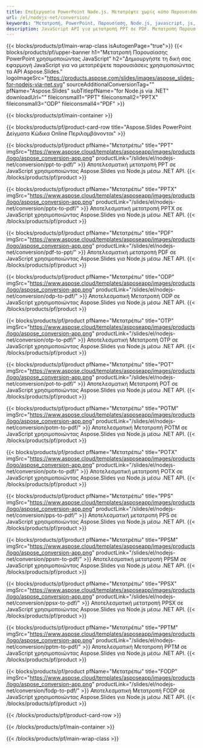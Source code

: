 ```yaml
---
title: Επεξεργασία PowerPoint Node.js. Μετατρέψτε χωρίς κόπο Παρουσιάσεις χρησιμοποιώντας το Aspose.Slides.
url: /el/nodejs-net/conversion/
keywords: "Μετατροπή, PowerPoint, Παρουσίαση, Node.js, javascript, js, PDF, Μετατροπή σε PDF, PPT σε PDF"
description: JavaScript API για μετατροπή PPT σε PDF. Μετατροπή Παρουσιάσεων σε JPG, PNG, HTML και άλλες μορφές σε JavaScript.
---
```


{{< blocks/products/pf/main-wrap-class isAutogenPage="true">}}
{{< blocks/products/pf/upper-banner h1="Μετατροπή Παρουσίασης PowerPoint χρησιμοποιώντας JavaScript" h2="Δημιουργήστε τη δική σας εφαρμογή JavaScript για να μετατρέψετε παρουσιάσεις χρησιμοποιώντας τα API Aspose.Slides." logoImageSrc="https://products.aspose.com/slides/images/aspose_slides-for-nodejs-via-net.svg" sourceAdditionalConversionTag="" pfName="Aspose.Slides" subTitlepfName="for Node.js via .NET" downloadUrl="" fileiconsmall1="PPT" fileiconsmall2="PPTX" fileiconsmall3="ODP" fileiconsmall4="PDF" >}}

{{< blocks/products/pf/main-container >}}

{{< blocks/products/pf/product-card-row title="Aspose.Slides PowerPoint Δείγματα Κώδικα Online Περιλαμβάνονται" >}}

{{< blocks/products/pf/product pfName="Μετατρέπω" title="PPT" imgSrc="https://www.aspose.cloud/templates/asposeapp/images/products/logo/aspose_conversion-app.png" productLink="/slides/el/nodejs-net/conversion/ppt-to-pdf/" >}}
Αποτελεσματική μετατροπή PPT σε JavaScript χρησιμοποιώντας Aspose.Slides για Node.js μέσω .NET API.
{{< /blocks/products/pf/product >}}
{{< blocks/products/pf/product pfName="Μετατρέπω" title="PPTX" imgSrc="https://www.aspose.cloud/templates/asposeapp/images/products/logo/aspose_conversion-app.png" productLink="/slides/el/nodejs-net/conversion/pptx-to-pdf/" >}}
Αποτελεσματική μετατροπή PPTX σε JavaScript χρησιμοποιώντας Aspose.Slides για Node.js μέσω .NET API.
{{< /blocks/products/pf/product >}}
{{< blocks/products/pf/product pfName="Μετατρέπω" title="PDF" imgSrc="https://www.aspose.cloud/templates/asposeapp/images/products/logo/aspose_conversion-app.png" productLink="/slides/el/nodejs-net/conversion/pdf-to-ppt/" >}}
Αποτελεσματική μετατροπή PDF σε JavaScript χρησιμοποιώντας Aspose.Slides για Node.js μέσω .NET API.
{{< /blocks/products/pf/product >}}
{{< blocks/products/pf/product pfName="Μετατρέπω" title="ODP" imgSrc="https://www.aspose.cloud/templates/asposeapp/images/products/logo/aspose_conversion-app.png" productLink="/slides/el/nodejs-net/conversion/odp-to-pdf/" >}}
Αποτελεσματική Μετατροπή ODP σε JavaScript χρησιμοποιώντας Aspose.Slides για Node.js μέσω .NET API.
{{< /blocks/products/pf/product >}}
{{< blocks/products/pf/product pfName="Μετατρέπω" title="OTP" imgSrc="https://www.aspose.cloud/templates/asposeapp/images/products/logo/aspose_conversion-app.png" productLink="/slides/el/nodejs-net/conversion/otp-to-pdf/" >}}
Αποτελεσματική Μετατροπή OTP σε JavaScript χρησιμοποιώντας Aspose.Slides για Node.js μέσω .NET API.
{{< /blocks/products/pf/product >}}
{{< blocks/products/pf/product pfName="Μετατρέπω" title="POT" imgSrc="https://www.aspose.cloud/templates/asposeapp/images/products/logo/aspose_conversion-app.png" productLink="/slides/el/nodejs-net/conversion/pot-to-pdf/" >}}
Αποτελεσματική Μετατροπή POT σε JavaScript χρησιμοποιώντας Aspose.Slides για Node.js μέσω .NET API.
{{< /blocks/products/pf/product >}}
{{< blocks/products/pf/product pfName="Μετατρέπω" title="POTM" imgSrc="https://www.aspose.cloud/templates/asposeapp/images/products/logo/aspose_conversion-app.png" productLink="/slides/el/nodejs-net/conversion/potm-to-pdf/" >}}
Αποτελεσματική Μετατροπή POTM σε JavaScript χρησιμοποιώντας Aspose.Slides για Node.js μέσω .NET API.
{{< /blocks/products/pf/product >}}
{{< blocks/products/pf/product pfName="Μετατρέπω" title="POTX" imgSrc="https://www.aspose.cloud/templates/asposeapp/images/products/logo/aspose_conversion-app.png" productLink="/slides/el/nodejs-net/conversion/potx-to-pdf/" >}}
Αποτελεσματική μετατροπή POTX σε JavaScript χρησιμοποιώντας Aspose.Slides για Node.js μέσω .NET API.
{{< /blocks/products/pf/product >}}
{{< blocks/products/pf/product pfName="Μετατρέπω" title="PPS" imgSrc="https://www.aspose.cloud/templates/asposeapp/images/products/logo/aspose_conversion-app.png" productLink="/slides/el/nodejs-net/conversion/pps-to-pdf/" >}}
Αποτελεσματική μετατροπή PPS σε JavaScript χρησιμοποιώντας Aspose.Slides για Node.js μέσω .NET API.
{{< /blocks/products/pf/product >}}
{{< blocks/products/pf/product pfName="Μετατρέπω" title="PPSM" imgSrc="https://www.aspose.cloud/templates/asposeapp/images/products/logo/aspose_conversion-app.png" productLink="/slides/el/nodejs-net/conversion/ppsm-to-pdf/" >}}
Αποτελεσματική μετατροπή PPSM σε JavaScript χρησιμοποιώντας Aspose.Slides για Node.js μέσω .NET API.
{{< /blocks/products/pf/product >}}
{{< blocks/products/pf/product pfName="Μετατρέπω" title="PPSX" imgSrc="https://www.aspose.cloud/templates/asposeapp/images/products/logo/aspose_conversion-app.png" productLink="/slides/el/nodejs-net/conversion/ppsx-to-pdf/" >}}
Αποτελεσματική μετατροπή PPSX σε JavaScript χρησιμοποιώντας Aspose.Slides για Node.js μέσω .NET API.
{{< /blocks/products/pf/product >}}
{{< blocks/products/pf/product pfName="Μετατρέπω" title="PPTM" imgSrc="https://www.aspose.cloud/templates/asposeapp/images/products/logo/aspose_conversion-app.png" productLink="/slides/el/nodejs-net/conversion/pptm-to-pdf/" >}}
Αποτελεσματική Μετατροπή PPTM σε JavaScript χρησιμοποιώντας Aspose.Slides για Node.js μέσω .NET API.
{{< /blocks/products/pf/product >}}
{{< blocks/products/pf/product pfName="Μετατρέπω" title="FODP" imgSrc="https://www.aspose.cloud/templates/asposeapp/images/products/logo/aspose_conversion-app.png" productLink="/slides/el/nodejs-net/conversion/fodp-to-pdf/" >}}
Αποτελεσματική Μετατροπή FODP σε JavaScript χρησιμοποιώντας Aspose.Slides για Node.js μέσω .NET API.
{{< /blocks/products/pf/product >}}


{{< /blocks/products/pf/product-card-row >}}

{{< /blocks/products/pf/main-container >}}
    
{{< /blocks/products/pf/main-wrap-class >}}